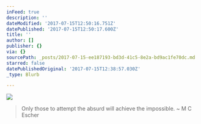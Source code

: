 ```yaml
---
inFeed: true
description: ''
dateModified: '2017-07-15T12:50:16.751Z'
datePublished: '2017-07-15T12:50:17.600Z'
title: ''
author: []
publisher: {}
via: {}
sourcePath: _posts/2017-07-15-ee187193-bd3d-41c5-8e2a-bd9ac1fe70dc.md
starred: false
datePublishedOriginal: '2017-07-15T12:38:57.030Z'
_type: Blurb

---
```

![](https://the-grid-user-content.s3-us-west-2.amazonaws.com/1a7fd371-777b-4da9-90a1-e08f31c2e5f4.jpg)

> Only those to attempt the absurd will achieve the impossible. ~ M C Escher